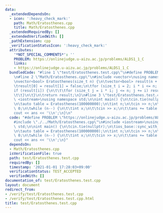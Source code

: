 ```yaml
---
data:
  _extendedDependsOn:
  - icon: ':heavy_check_mark:'
    path: Math/Eratosthenes.cpp
    title: Math/Eratosthenes.cpp
  _extendedRequiredBy: []
  _extendedVerifiedWith: []
  _pathExtension: cpp
  _verificationStatusIcon: ':heavy_check_mark:'
  attributes:
    '*NOT_SPECIAL_COMMENTS*': ''
    PROBLEM: https://onlinejudge.u-aizu.ac.jp/problems/ALDS1_1_C
    links:
    - https://onlinejudge.u-aizu.ac.jp/problems/ALDS1_1_C
  bundledCode: "#line 1 \"test/Eratosthenes.test.cpp\"\n#define PROBLEM \"https://onlinejudge.u-aizu.ac.jp/problems/ALDS1_1_C\"\
    \n#line 2 \"Math/Eratosthenes.cpp\"\n#include <vector>\nusing namespace std;\n\
    \nvector<bool> Eratosthenes(size_t n) {\n\tvector<bool> result(n + 1, true);\n\
    \tresult[0] = result[1] = false;\n\tfor (size_t i = 2; i * i <= n; ++i) {\n\t\t\
    if (result[i]) {\n\t\t\tfor (size_t j = i * i; j <= n; j += i) result[j] = false;\n\
    \t\t}\n\t}\n\treturn result;\n}\n#line 3 \"test/Eratosthenes.test.cpp\"\n#include\
    \ <iostream>\nusing namespace std;\n\nint main() {\n\tcin.tie(nullptr);\n\tios_base::sync_with_stdio(false);\n\
    \n\tauto table = Eratosthenes(100000000);\n\tint n;\n\tcin >> n;\n\tint ans =\
    \ 0;\n\twhile (n--) {\n\t\tint x;\n\t\tcin >> x;\n\t\tans += table[x];\n\t}\n\t\
    cout << ans << '\\n';\n}\n"
  code: "#define PROBLEM \"https://onlinejudge.u-aizu.ac.jp/problems/ALDS1_1_C\"\n\
    #include \"./../Math/Eratosthenes.cpp\"\n#include <iostream>\nusing namespace\
    \ std;\n\nint main() {\n\tcin.tie(nullptr);\n\tios_base::sync_with_stdio(false);\n\
    \n\tauto table = Eratosthenes(100000000);\n\tint n;\n\tcin >> n;\n\tint ans =\
    \ 0;\n\twhile (n--) {\n\t\tint x;\n\t\tcin >> x;\n\t\tans += table[x];\n\t}\n\t\
    cout << ans << '\\n';\n}"
  dependsOn:
  - Math/Eratosthenes.cpp
  isVerificationFile: true
  path: test/Eratosthenes.test.cpp
  requiredBy: []
  timestamp: '2021-01-01 17:28:03+09:00'
  verificationStatus: TEST_ACCEPTED
  verifiedWith: []
documentation_of: test/Eratosthenes.test.cpp
layout: document
redirect_from:
- /verify/test/Eratosthenes.test.cpp
- /verify/test/Eratosthenes.test.cpp.html
title: test/Eratosthenes.test.cpp
---
```

